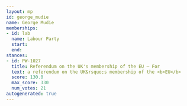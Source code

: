 ```yaml
---
layout: mp
id: george_mudie
name: George Mudie
memberships:
- id: lab
  name: Labour Party
  start: 
  end: 
stances:
- id: PW-1027
  title: Referendum on the UK's membership of the EU — For
  text: a referendum on the UK&rsquo;s membership of the <b>EU</b>
  score: 130.0
  max_score: 330
  num_votes: 21
autogenerated: true
---
```

